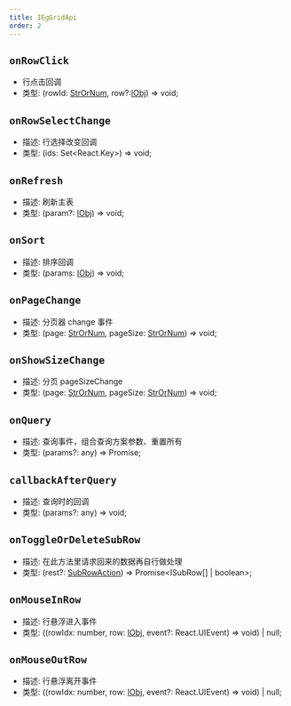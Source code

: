 ```yaml
---
title: IEgGridApi
order: 2
---
```


## `onRowClick`

- 行点击回调
- 类型: (rowId: [StrOrNum](./ieg-grid-types#StrOrNum), row?:[IObj](./ieg-grid-types#IObj)) => void;

## `onRowSelectChange`

- 描述: 行选择改变回调
- 类型: (ids: Set<React.Key>) => void;

## `onRefresh`

- 描述: 刷新主表
- 类型: (param?: [IObj](./ieg-grid-types#IObj)) => void;

## `onSort`

- 描述: 排序回调
- 类型: (params: [IObj](./ieg-grid-types#IObj)) => void;

## `onPageChange`

- 描述: 分页器 change 事件
- 类型: (page: [StrOrNum](./ieg-grid-types#StrOrNum), pageSize: [StrOrNum](./ieg-grid-types#StrOrNum)) => void;

## `onShowSizeChange`

- 描述: 分页 pageSizeChange
- 类型: (page: [StrOrNum](./ieg-grid-types#StrOrNum), pageSize: [StrOrNum](./ieg-grid-types#StrOrNum)) => void;

## `onQuery`

- 描述: 查询事件，组合查询方案参数、重置所有
- 类型: (params?: any) => Promise<unknown>;

## `callbackAfterQuery`

- 描述: 查询时的回调
- 类型: (params?: any) => void;

## `onToggleOrDeleteSubRow`

- 描述: 在此方法里请求回来的数据再自行做处理
- 类型: (rest?: [SubRowAction](./ieg-grid-types#SubRowAction)) => Promise<ISubRow[] | boolean>;

## `onMouseInRow`

- 描述: 行悬浮进入事件
- 类型: ((rowIdx: number, row: [IObj](./ieg-grid-types#IObj), event?: React.UIEvent) => void) | null;

## `onMouseOutRow`

- 描述: 行悬浮离开事件
- 类型: ((rowIdx: number, row: [IObj](./ieg-grid-types#IObj), event?: React.UIEvent) => void) | null;
